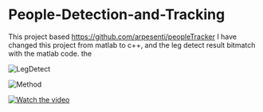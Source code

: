 # People-Detection-and-Tracking 
This project based <Kinect-based People Detection and Tracking from Small-Footprint Ground Robots> https://github.com/arpesenti/peopleTracker
I have changed this project from matlab to c++, and the leg detect result bitmatch with the matlab code.
the 
    
![LegDetect](https://github.com/xiaoxifuhongse/People-Detection-and-Tracking/blob/master/people.png?raw=true)

 ![Method](https://github.com/xiaoxifuhongse/People-Detection-and-Tracking/blob/master/Screenshot%20from%202018-11-20%2022-00-02.png?raw=true)  

[![Watch the video](https://raw.github.com/GabLeRoux/WebMole/master/ressources/WebMole_Youtube_Video.png)](http://v.youku.com/v_show/id_XMTUxNDQ2ODQ1Mg==.html?spm=a2h0j.11185381.listitem_page1.5!16~A)
